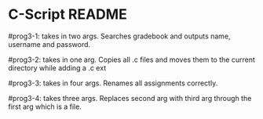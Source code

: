 # C-Script README

#prog3-1: takes in two args. Searches gradebook and outputs name, username and password.

#prog3-2: takes in one arg. Copies all .c files and moves them to the current directory while adding a .c ext

#prog3-3: takes in four args. Renames all assignments correctly.

#prog3-4: takes three args. Replaces second arg with third arg through the first arg which is a file.
